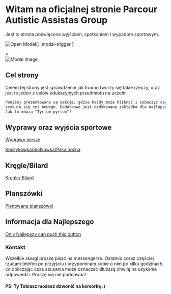 # Witam na oficjalnej stronie Parcour Autistic Assistas Group

Jest to strona poświęcona wyjściom, spotkaniom i wypadom sportowym.

![Open Modal](https://kfaryn.github.io/strona/img/add.JPG){: .modal-trigger }

<div id="myModal" class="modal">
  <div class="modal-content">
    <span class="close" onclick="closeModal()">&times;</span>
    <img src="https://kfaryn.github.io/strona/img/add.JPG" alt="Modal Image" style="max-width: 100%; max-height: 100%; display: block; margin: 0 auto;">
  </div>
</div>

<script>
  // Funkcja otwierająca modal
  function openModal() {
    document.getElementById('myModal').style.display = 'block';
  }

  // Funkcja zamykająca modal
  function closeModal() {
    document.getElementById('myModal').style.display = 'none';
  }

  // Funkcja sprawdzająca przewinięcie strony
  window.onscroll = function() {
    var modalTrigger = document.querySelector('.modal-trigger');
    var modalPosition = modalTrigger.offsetTop;
    
    // Jeżeli użytkownik przewinął stronę w dół, a modal nie jest otwarty, to otwórz modal
    if (window.scrollY > modalPosition && document.getElementById('myModal').style.display !== 'block') {
      openModal();
    }
  };
</script>

## Cel strony

Celem tej strony jest sprawdzenie jak trudno tworzy się takie rzeczy, oraz jest to jeden z celów edukacyjnych przedmiotu na uczelni.

```markdown
Poniżej prezentowane są sekcje, gdzie każdy może kliknąć i zobaczyć czy nie
szykuje się coś nowego. Dodatkowo jest dedykowana zakładka dla najlepszego.
Jak to mówią "Tyrtum pyrtum"!
```

## Wyprawy oraz wyjścia sportowe

[Wyprawy piesze](https://kfaryn.github.io/strona/)

[Koszykówka/Siatkówka/Piłka nożna](https://kfaryn.github.io/strona/pilka/)

## Kręgle/Bilard

[Kręgle/ Bilard]()


## Planszówki

[Planowane planszówki](https://kfaryn.github.io/strona/planszowki/)

## Informacja dla Najlepszego

[Only Najlepszy can push this button](https://kfaryn.github.io/strona/img/najlepszy.jpg)

### Kontakt

Wszelkie skargi proszę pisać na messengerze. Ostatnio coraz częściej rzucam telefon po przyjściu
i przypominam sobie o nim po kilku godzinach, co doliczając czas szukania może oznaczać dłuższą
chwilę na uzykanie odpowiedzi. Proszę się nie poddawać! 
#### PS: Ty Tobiasz możesz dzwonić na komórkę :)

